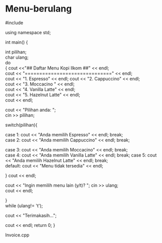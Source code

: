 # Menu-berulang
#include <iostream>  

using namespace std;   

int main() 
{   

int pilihan;  
char ulang;   
do   
{ 
cout <<"##  Daftar Menu Kopi Ilkom  ##" << endl;    
cout << "==============================" << endl;    
cout << "1. Espresso" << endl;
cout << "2. Cappuccino" << endl;        
cout << "3. Moccacino " << endl;    
cout << "4. Vanilla Latte" << endl;     
cout << "5. Hazelnut Latte" << endl;     
cout << endl;     

cout << "Pilihan anda: ";   
cin >> pilihan;   

switch(pilihan){   

case 1: 
      cout << "Anda memilih Espresso" <<
endl; break;   
case 2:
      cout << "Anda memilih Cappuccino" << endl; break;   

case 3: 
      cout << "Anda memilih Moccacino" << endl; break;   
case 4:
       cout << "Anda memilih Vanilla Latte" << endl; break; 
case 5: 
      cout << "Anda memilih Hazelnut Latte" << endl; break;     
default: 
      cout << "Menu tidak tersedia" 
<< endl;    

} 
cout << endl; 

cout << "Ingin memilih menu lain (y/t)? "; cin >> ulang;     
cout << endl;  

}  
while (ulang!= 't');    

cout << "Terimakasih...";    

cout << endl;   return 0; }

Invoice.cpp
